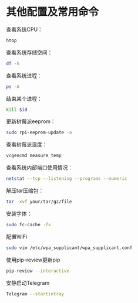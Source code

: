 # 其他配置及常用命令

查看系统CPU：

```bash
htop
```

查看系统存储空间：

```bash
df -h
```

查看系统进程：

```bash
ps -A
```

结束某个进程：

```bash
kill $id
```

更新树莓派eeprom：

```bash
sudo rpi-eeprom-update -a
```

查看树莓派温度：

```bash
vcgencmd measure_temp
```

查看系统内部端口使用情况：

```bash
netstat --tcp --listening --programs --numeric
```

解压tar压缩包：

```bash
tar -xvf your/tar/gz/file
```

安装字体：

```bash
sudo fc-cache -fv
```

配置WiFi

```bash
sudo vim /etc/wpa_supplicant/wpa_supplicant.conf
```

使用pip-review更新pip

```bash
pip-review --interactive
```

安静启动Telegram

```bash
Telegram --startintray
```
